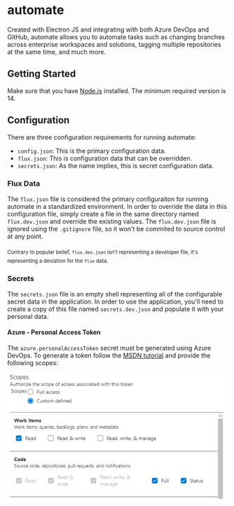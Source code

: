 # automate
Created with Electron JS and integrating with both Azure DevOps and GitHub, automate allows you to automate tasks such as changing branches across enterprise workspaces and solutions, tagging multiple repositories at the same time, and much more.
## Getting Started
Make sure that you have [Node.js](https://nodejs.org/en/) installed. The minimum required version is 14.

## Configuration
There are three configuration requirements for running automate:

 - `config.json`: This is the primary configuration data.
 - `flux.json`: This is configuration data that can be overridden.
 - `secrets.json`: As the name implies, this is secret configuration data.

### Flux Data
The `flux.json` file is considered the primary configuraiton for running automate in a standardized environment. In order to override the data in this configuration file, simply create a file in the same directory named `flux.dev.json` and override the existing values. The `flux.dev.json` file is ignored using the `.gitignore` file, so it won't be commited to source control at any point.

<sub>Contrary to popular belief, `flux.dev.json` isn't representing a developer file, it's representing a deviation for the `flux` data.</sub>

### Secrets
The `secrets.json` file is an empty shell representing all of the configurable secret data in the application. In order to use the application, you'll need to create a copy of this file named `secrets.dev.json` and populate it with your personal data.

#### Azure - Personal Access Token
The `azure.personalAccessToken` secret must be generated using Azure DevOps. To generate a token follow the [MSDN tutorial][pat] and provide the following scopes:

 [![Requied Scopes](images/azure.pat.png)]()

 [pat]: https://docs.microsoft.com/en-us/azure/devops/organizations/accounts/use-personal-access-tokens-to-authenticate?view=azure-devops&tabs=preview-page